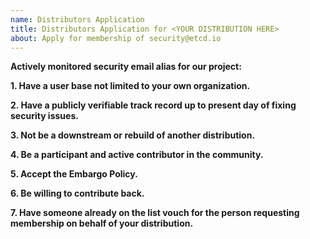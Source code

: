 ```yaml
---
name: Distributors Application
title: Distributors Application for <YOUR DISTRIBUTION HERE>
about: Apply for membership of security@etcd.io
---
```


<!--
Please answer the following questions and provide supporting evidence for
meeting the membership criteria.
-->

**Actively monitored security email alias for our project:**

**1. Have a user base not limited to your own organization.**

**2. Have a publicly verifiable track record up to present day of fixing security issues.**

**3. Not be a downstream or rebuild of another distribution.**

**4. Be a participant and active contributor in the community.**

**5. Accept the Embargo Policy.**
<!-- https://github.com/etcd-io/etcd/blob/master/security/security-release-process.md#disclosures -->

**6. Be willing to contribute back.**
<!-- Per https://github.com/etcd-io/etcd/blob/master/security/security-release-process.md#patch-release-and-public-communication -->

**7. Have someone already on the list vouch for the person requesting membership on behalf of your distribution.**
